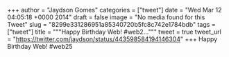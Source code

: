 
+++
author = "Jaydson Gomes"
categories = ["tweet"]
date = "Wed Mar 12 04:05:18 +0000 2014"
draft = false
image = "No media found for this Tweet"
slug = "8299e331286951a85340720b5fc8c742e1784bdb"
tags = ["tweet"]
title = """Happy Birthday Web! #web2..."""
tweet = true
tweet_url = "https://twitter.com/jaydson/status/443598584194146304"
+++
Happy Birthday Web! #web25
